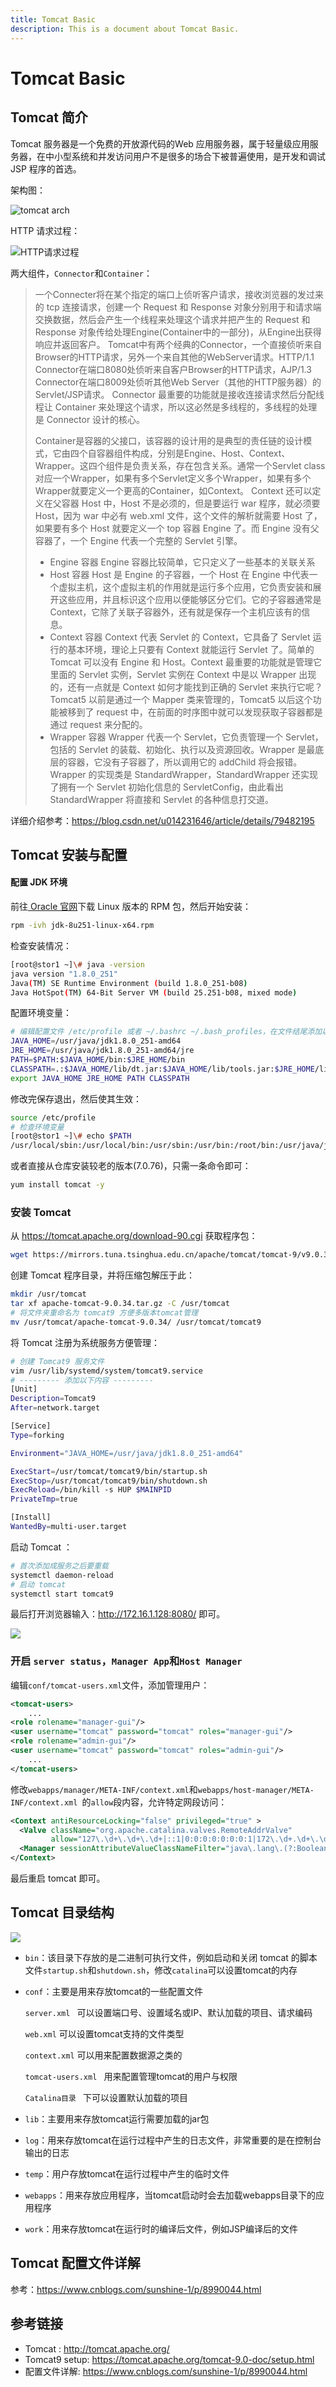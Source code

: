 ```yaml
---
title: Tomcat Basic
description: This is a document about Tomcat Basic.
---
```


# Tomcat Basic 

## Tomcat 简介

Tomcat 服务器是一个免费的开放源代码的Web 应用服务器，属于轻量级应用服务器，在中小型系统和并发访问用户不是很多的场合下被普遍使用，是开发和调试JSP 程序的首选。

架构图：

![](https://img-blog.csdn.net/20180308114704839?watermark/2/text/aHR0cDovL2Jsb2cuY3Nkbi5uZXQvdTAxNDIzMTY0Ng==/font/5a6L5L2T/fontsize/400/fill/I0JBQkFCMA==/dissolve/70 "tomcat arch")

HTTP 请求过程：

![](https://img-blog.csdn.net/20180308173032224?watermark/2/text/aHR0cDovL2Jsb2cuY3Nkbi5uZXQvdTAxNDIzMTY0Ng==/font/5a6L5L2T/fontsize/400/fill/I0JBQkFCMA==/dissolve/70 "HTTP请求过程")

两大组件，`Connector`和`Container`：

>   一个Connecter将在某个指定的端口上侦听客户请求，接收浏览器的发过来的 tcp 连接请求，创建一个 Request 和 Response 对象分别用于和请求端交换数据，然后会产生一个线程来处理这个请求并把产生的 Request 和 Response 对象传给处理Engine(Container中的一部分)，从Engine出获得响应并返回客户。 
>Tomcat中有两个经典的Connector，一个直接侦听来自Browser的HTTP请求，另外一个来自其他的WebServer请求。HTTP/1.1 Connector在端口8080处侦听来自客户Browser的HTTP请求，AJP/1.3 Connector在端口8009处侦听其他Web Server（其他的HTTP服务器）的Servlet/JSP请求。 
>Connector 最重要的功能就是接收连接请求然后分配线程让 Container 来处理这个请求，所以这必然是多线程的，多线程的处理是 Connector 设计的核心。
>
>
>
>   Container是容器的父接口，该容器的设计用的是典型的责任链的设计模式，它由四个自容器组件构成，分别是Engine、Host、Context、Wrapper。这四个组件是负责关系，存在包含关系。通常一个Servlet class对应一个Wrapper，如果有多个Servlet定义多个Wrapper，如果有多个Wrapper就要定义一个更高的Container，如Context。 
>Context 还可以定义在父容器 Host 中，Host 不是必须的，但是要运行 war 程序，就必须要 Host，因为 war 中必有 web.xml 文件，这个文件的解析就需要 Host 了，如果要有多个 Host 就要定义一个 top 容器 Engine 了。而 Engine 没有父容器了，一个 Engine 代表一个完整的 Servlet 引擎。
>
>* Engine 容器 
>  Engine 容器比较简单，它只定义了一些基本的关联关系
>* Host 容器 
>  Host 是 Engine 的子容器，一个 Host 在 Engine 中代表一个虚拟主机，这个虚拟主机的作用就是运行多个应用，它负责安装和展开这些应用，并且标识这个应用以便能够区分它们。它的子容器通常是 Context，它除了关联子容器外，还有就是保存一个主机应该有的信息。
>* Context 容器 
>  Context 代表 Servlet 的 Context，它具备了 Servlet 运行的基本环境，理论上只要有 Context 就能运行 Servlet 了。简单的 Tomcat 可以没有 Engine 和 Host。Context 最重要的功能就是管理它里面的 Servlet 实例，Servlet 实例在 Context 中是以 Wrapper 出现的，还有一点就是 Context 如何才能找到正确的 Servlet 来执行它呢？ Tomcat5 以前是通过一个 Mapper 类来管理的，Tomcat5 以后这个功能被移到了 request 中，在前面的时序图中就可以发现获取子容器都是通过 request 来分配的。
>* Wrapper 容器 
>  Wrapper 代表一个 Servlet，它负责管理一个 Servlet，包括的 Servlet 的装载、初始化、执行以及资源回收。Wrapper 是最底层的容器，它没有子容器了，所以调用它的 addChild 将会报错。 
>  Wrapper 的实现类是 StandardWrapper，StandardWrapper 还实现了拥有一个 Servlet 初始化信息的 ServletConfig，由此看出 StandardWrapper 将直接和 Servlet 的各种信息打交道。

详细介绍参考：https://blog.csdn.net/u014231646/article/details/79482195

## Tomcat 安装与配置

#### 配置 JDK 环境

前往[ Oracle 官网]( https://www.oracle.com/java/technologies/javase-jdk8-downloads.html)下载 Linux 版本的 RPM 包，然后开始安装：

```bash
rpm -ivh jdk-8u251-linux-x64.rpm
```

检查安装情况：

```bash
[root@stor1 ~]\# java -version
java version "1.8.0_251"
Java(TM) SE Runtime Environment (build 1.8.0_251-b08)
Java HotSpot(TM) 64-Bit Server VM (build 25.251-b08, mixed mode)
```

配置环境变量：

```bash
# 编辑配置文件 /etc/profile 或者 ~/.bashrc ~/.bash_profiles，在文件结尾添加以下内容
JAVA_HOME=/usr/java/jdk1.8.0_251-amd64
JRE_HOME=/usr/java/jdk1.8.0_251-amd64/jre
PATH=$PATH:$JAVA_HOME/bin:$JRE_HOME/bin
CLASSPATH=.:$JAVA_HOME/lib/dt.jar:$JAVA_HOME/lib/tools.jar:$JRE_HOME/lib
export JAVA_HOME JRE_HOME PATH CLASSPATH
```

修改完保存退出，然后使其生效：

```bash
source /etc/profile
# 检查环境变量
[root@stor1 ~]\# echo $PATH
/usr/local/sbin:/usr/local/bin:/usr/sbin:/usr/bin:/root/bin:/usr/java/jdk1.8.0_251-amd64/bin:/usr/java/jdk1.8.0_251-amd64/jre/bin
```

或者直接从仓库安装较老的版本(7.0.76)，只需一条命令即可：

```bash
yum install tomcat -y
```

### 安装 Tomcat

从 https://tomcat.apache.org/download-90.cgi 获取程序包：

```bash
wget https://mirrors.tuna.tsinghua.edu.cn/apache/tomcat/tomcat-9/v9.0.34/bin/apache-tomcat-9.0.34.tar.gz
```

创建 Tomcat 程序目录，并将压缩包解压于此：

```bash
mkdir /usr/tomcat
tar xf apache-tomcat-9.0.34.tar.gz -C /usr/tomcat
# 将文件夹重命名为 tomcat9 方便多版本tomcat管理
mv /usr/tomcat/apache-tomcat-9.0.34/ /usr/tomcat/tomcat9
```

将 Tomcat 注册为系统服务方便管理：

```bash
# 创建 Tomcat9 服务文件
vim /usr/lib/systemd/system/tomcat9.service
# --------- 添加以下内容 ---------
[Unit]
Description=Tomcat9
After=network.target

[Service]
Type=forking

Environment="JAVA_HOME=/usr/java/jdk1.8.0_251-amd64"

ExecStart=/usr/tomcat/tomcat9/bin/startup.sh
ExecStop=/usr/tomcat/tomcat9/bin/shutdown.sh
ExecReload=/bin/kill -s HUP $MAINPID
PrivateTmp=true

[Install]
WantedBy=multi-user.target
```

启动 Tomcat ：

```bash
# 首次添加成服务之后要重载
systemctl daemon-reload
# 启动 tomcat
systemctl start tomcat9
```

最后打开浏览器输入：http://172.16.1.128:8080/ 即可。

![](https://cdn.agou-ops.cn/blog-images/tomcat/tomcat-1.png)

### 开启 `server status`，`Manager App`和`Host Manager`

编辑`conf/tomcat-users.xml`文件，添加管理用户：

```xml
<tomcat-users>
    ...
<role rolename="manager-gui"/>
<user username="tomcat" password="tomcat" roles="manager-gui"/>
<role rolename="admin-gui"/>
<user username="tomcat" password="tomcat" roles="admin-gui"/>
	...
</tomcat-users>
```

修改`webapps/manager/META-INF/context.xml`和`webapps/host-manager/META-INF/context.xml `的`allow`段内容，允许特定网段访问：

```xml
<Context antiResourceLocking="false" privileged="true" >
  <Valve className="org.apache.catalina.valves.RemoteAddrValve"
         allow="127\.\d+\.\d+\.\d+|::1|0:0:0:0:0:0:0:1|172\.\d+.\d+\.\d+" />
  <Manager sessionAttributeValueClassNameFilter="java\.lang\.(?:Boolean|Integer|Long|Number|String)|org\.apache\.catalina\.filters\.CsrfPreventionFilter\$LruCache(?:\$1)?|java\.util\.(?:Linked)?HashMap"/>
</Context>
```

最后重启 tomcat 即可。

## Tomcat 目录结构

![](https://cdn.agou-ops.cn/blog-images/tomcat/tomcat-2.png)

* `bin`：该目录下存放的是二进制可执行文件，例如启动和关闭 tomcat 的脚本文件`startup.sh`和`shutdown.sh`，修改`catalina`可以设置tomcat的内存

* `conf`：主要是用来存放tomcat的一些配置文件
  
  `server.xml ` 可以设置端口号、设置域名或IP、默认加载的项目、请求编码

  `web.xml`  可以设置tomcat支持的文件类型

  `context.xml`  可以用来配置数据源之类的

  `tomcat-users.xml `  用来配置管理tomcat的用户与权限

  `Catalina目录 `  下可以设置默认加载的项目

* `lib`：主要用来存放tomcat运行需要加载的jar包

* `log`：用来存放tomcat在运行过程中产生的日志文件，非常重要的是在控制台输出的日志

* `temp`：用户存放tomcat在运行过程中产生的临时文件

* `webapps`：用来存放应用程序，当tomcat启动时会去加载webapps目录下的应用程序

* `work`：用来存放tomcat在运行时的编译后文件，例如JSP编译后的文件

## Tomcat 配置文件详解

参考：https://www.cnblogs.com/sunshine-1/p/8990044.html

## 参考链接

* Tomcat : http://tomcat.apache.org/
* Tomcat9 setup: https://tomcat.apache.org/tomcat-9.0-doc/setup.html
* 配置文件详解: https://www.cnblogs.com/sunshine-1/p/8990044.html

